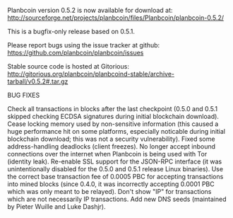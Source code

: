 Planbcoin version 0.5.2 is now available for download at:
http://sourceforge.net/projects/planbcoin/files/Planbcoin/planbcoin-0.5.2/

This is a bugfix-only release based on 0.5.1.

Please report bugs using the issue tracker at github:
https://github.com/planbcoin/planbcoin/issues

Stable source code is hosted at Gitorious:
http://gitorious.org/planbcoin/planbcoind-stable/archive-tarball/v0.5.2#.tar.gz

BUG FIXES

Check all transactions in blocks after the last checkpoint (0.5.0 and 0.5.1 skipped checking ECDSA signatures during initial blockchain download).
Cease locking memory used by non-sensitive information (this caused a huge performance hit on some platforms, especially noticable during initial blockchain download; this was
not a security vulnerability).
Fixed some address-handling deadlocks (client freezes).
No longer accept inbound connections over the internet when Planbcoin is being used with Tor (identity leak).
Re-enable SSL support for the JSON-RPC interface (it was unintentionally disabled for the 0.5.0 and 0.5.1 release Linux binaries).
Use the correct base transaction fee of 0.0005 PBC for accepting transactions into mined blocks (since 0.4.0, it was incorrectly accepting 0.0001 PBC which was only meant to be relayed).
Don't show "IP" for transactions which are not necessarily IP transactions.
Add new DNS seeds (maintained by Pieter Wuille and Luke Dashjr).
